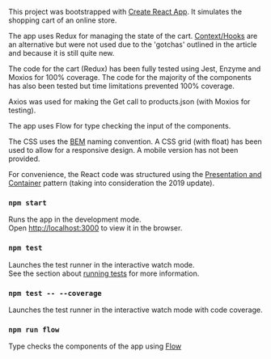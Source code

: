 This project was bootstrapped with [Create React App](https://github.com/facebook/create-react-app). It simulates the shopping cart of an online store.<br>

The app uses Redux for managing the state of the cart. [Context/Hooks](https://www.academind.com/learn/react/redux-vs-context-api/) are an alternative but were not used due to the 'gotchas' outlined in the article and because it is still quite new.<br>

The code for the cart (Redux) has been fully tested using Jest, Enzyme and Moxios for 100% coverage. The code for the majority of the components has also been tested but time limitations prevented 100% coverage.<br>

Axios was used for making the Get call to products.json (with Moxios for testing).

The app uses Flow for type checking the input of the components.<br>

The CSS uses the [BEM](https://en.bem.info/methodology/) naming convention. A CSS grid (with float) has been used to allow for a responsive design. A mobile version has not been provided.<br>

For convenience, the React code was structured using the [Presentation and Container](https://medium.com/@dan_abramov/smart-and-dumb-components-7ca2f9a7c7d0) pattern (taking into consideration the 2019 update).<br>

### `npm start`

Runs the app in the development mode.<br>
Open [http://localhost:3000](http://localhost:3000) to view it in the browser.

### `npm test`

Launches the test runner in the interactive watch mode.<br>
See the section about [running tests](https://facebook.github.io/create-react-app/docs/running-tests) for more information.

### `npm test -- --coverage`

Launches the test runner in the interactive watch mode with code coverage.<br>

### `npm run flow`

Type checks the components of the app using [Flow](https://flow.org/)<br>


